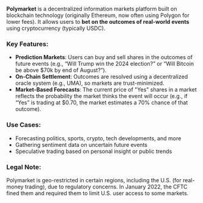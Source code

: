 **Polymarket** is a decentralized information markets platform built on blockchain technology (originally Ethereum, now often using Polygon for lower fees). It allows users to **bet on the outcomes of real-world events** using cryptocurrency (typically USDC).

### Key Features:

- **Prediction Markets**: Users can buy and sell shares in the outcomes of future events (e.g., “Will Trump win the 2024 election?” or “Will Bitcoin be above $70k by end of August?”).
- **On-Chain Settlement**: Outcomes are resolved using a decentralized oracle system (e.g., UMA), so markets are trust-minimized.
- **Market-Based Forecasts**: The current price of "Yes" shares in a market reflects the probability the market thinks the event will occur (e.g., if “Yes” is trading at $0.70, the market estimates a 70% chance of that outcome).

### Use Cases:

- Forecasting politics, sports, crypto, tech developments, and more
- Gathering sentiment data on uncertain future events
- Speculative trading based on personal insight or public trends

### Legal Note:

Polymarket is geo-restricted in certain regions, including the U.S. (for real-money trading), due to regulatory concerns. In January 2022, the CFTC fined them and required them to limit U.S. user access to some markets.
